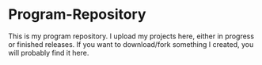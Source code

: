 # Program-Repository
This is my program repository. I upload my projects here, either in progress or finished releases. If you want to download/fork something I created, you will probably find it here.
